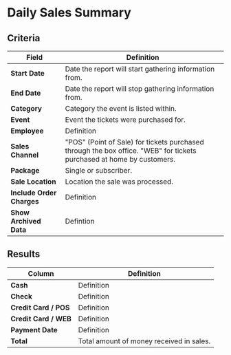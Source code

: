 # Daily Sales Summary

## Criteria

| **Field** | **Definition** |
| --- | --- |
| **Start Date** | Date the report will start gathering information from. |
| **End Date** | Date the report will stop gathering information from. |
| **Category** | Category the event is listed within. |
| **Event** | Event the tickets were purchased for. |
| **Employee** | Definition |
| **Sales Channel** | "POS" (Point of Sale) for tickets purchased through the box office. "WEB" for tickets purchased at home by customers. |
| **Package** | Single or subscriber. |
| **Sale Location** | Location the sale was processed. |
| **Include Order Charges** | Definition |
| **Show Archived Data** | Defintion |

## Results

| **Column** | **Definition** |
| --- | --- |
| **Cash** | Definition |
| **Check** | Definition |
| **Credit Card / POS** | Definition |
| **Credit Card / WEB** | Definition |
| **Payment Date** | Definition |
| **Total** | Total amount of money received in sales. |

